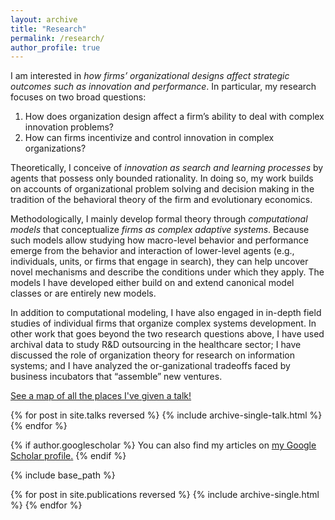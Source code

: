 ```yaml
---
layout: archive
title: "Research"
permalink: /research/
author_profile: true
---
```


I am interested in *how firms’ organizational designs affect strategic outcomes such as innovation and performance*. In particular, my research focuses on two broad questions:

1. How does organization design affect a firm’s ability to deal with complex innovation problems?
2. How can firms incentivize and control innovation in complex organizations?

Theoretically, I conceive of *innovation as search and learning processes* by agents that possess only bounded rationality. In doing so, my work builds on accounts of organizational problem solving and decision making in the tradition of the behavioral theory of the firm and evolutionary economics.

Methodologically, I mainly develop formal theory through *computational models* that conceptualize *firms as complex adaptive systems*. Because such models allow studying how macro-level behavior and performance emerge from the behavior and interaction of lower-level agents (e.g., individuals, units, or firms that engage in search), they can help uncover novel mechanisms and describe the conditions under which they apply. The models I have developed either build on and extend canonical model classes or are entirely new models.

In addition to computational modeling, I have also engaged in in-depth field studies of individual firms that organize complex systems development. In other work that goes beyond the two research questions above, I have used archival data to study R&D outsourcing in the healthcare sector; I have discussed the role of organization theory for research on information systems; and I have analyzed the or-ganizational tradeoffs faced by business incubators that “assemble” new ventures.

<p style="text-decoration:underline;"><a href="/talkmap.html">See a map of all the places I've given a talk!</a></p>

{% for post in site.talks reversed %}
  {% include archive-single-talk.html %}
{% endfor %}


{% if author.googlescholar %}
  You can also find my articles on <u><a href="{{author.googlescholar}}">my Google Scholar profile</a>.</u>
{% endif %}

{% include base_path %}

{% for post in site.publications reversed %}
  {% include archive-single.html %}
{% endfor %}

